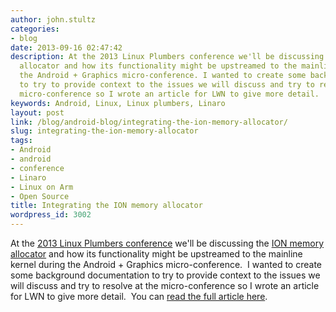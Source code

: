 ```yaml
---
author: john.stultz
categories:
- blog
date: 2013-09-16 02:47:42
description: At the 2013 Linux Plumbers conference we'll be discussing the ION memory
  allocator and how its functionality might be upstreamed to the mainline kernel during
  the Android + Graphics micro-conference. I wanted to create some background documentation
  to try to provide context to the issues we will discuss and try to resolve at the
  micro-conference so I wrote an article for LWN to give more detail.
keywords: Android, Linux, Linux plumbers, Linaro
layout: post
link: /blog/android-blog/integrating-the-ion-memory-allocator/
slug: integrating-the-ion-memory-allocator
tags:
- Android
- android
- conference
- Linaro
- Linux on Arm
- Open Source
title: Integrating the ION memory allocator
wordpress_id: 3002
---
```


At the [2013 Linux Plumbers conference](http://www.linuxplumbersconf.org/2013/) we'll be discussing the [ION memory allocator](https://lwn.net/Articles/480055/) and how its functionality might be upstreamed to the mainline kernel during the Android + Graphics micro-conference.  I wanted to create some background documentation to try to provide context to the issues we will discuss and try to resolve at the micro-conference so I wrote an article for LWN to give more detail.  You can [read the full article here](https://lwn.net/Articles/565469/).
